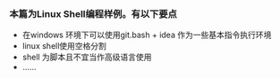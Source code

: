 ### 本篇为Linux Shell编程样例。有以下要点

- 在windows 环境下可以使用git.bash + idea 作为一些基本指令执行环境
- linux shell使用空格分割 
- shell 为脚本且不宜当作高级语言使用
- ......
